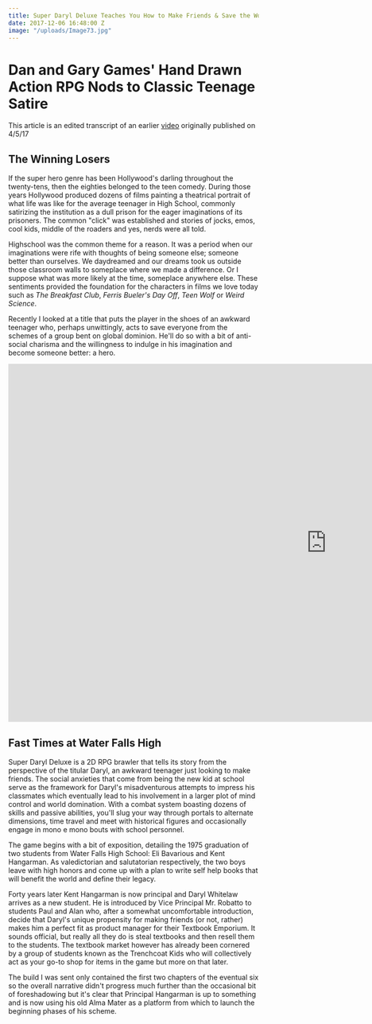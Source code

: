 ```yaml
---
title: Super Daryl Deluxe Teaches You How to Make Friends & Save the World
date: 2017-12-06 16:48:00 Z
image: "/uploads/Image73.jpg"
---
```


# Dan and Gary Games' Hand Drawn Action RPG Nods to Classic Teenage Satire

This article is an edited transcript of an earlier [video](https://www.youtube.com/watch?v=RkOPysxAm74) originally published on 4/5/17

## The Winning Losers

If the super hero genre has been Hollywood's darling throughout the twenty-tens, then the eighties belonged to the teen comedy. During those years Hollywood produced dozens of films painting a theatrical portrait of what life was like for the  average teenager in High School, commonly satirizing the institution as a dull prison for the eager imaginations of its prisoners. The common "click" was established and stories of jocks, emos, cool kids, middle of the roaders and yes, nerds were all told.  

Highschool was the common theme for a reason. It was a period when our imaginations were rife with thoughts of being someone else; someone better than ourselves. We daydreamed and our dreams took us outside those classroom walls to someplace where we made a difference. Or I suppose what was more likely at the time, someplace anywhere else. These sentiments provided the foundation for the characters in films we love today such as *The Breakfast Club*, *Ferris Bueler's Day Off*, *Teen Wolf* or *Weird Science*. 

Recently I looked at a title that puts the player in the shoes of an awkward teenager who, perhaps unwittingly, acts to save everyone from the schemes of a group bent on global dominion. He'll do so with a bit of anti-social charisma and the willingness to indulge in his imagination and become someone better: a hero.

<iframe width="1280" height="720" src="https://www.youtube.com/embed/1_UsKaatxRI" frameborder="0" gesture="media" allow="encrypted-media" allowfullscreen></iframe> 

## Fast Times at Water Falls High

Super Daryl Deluxe is a 2D RPG brawler that tells its story from the perspective of the titular Daryl, an awkward teenager just looking to make friends. The social anxieties that come from being the new kid at school serve as the framework for Daryl's misadventurous attempts to impress his classmates which eventually lead to his involvement in a larger plot of mind control and world domination. With a combat system boasting dozens of skills and passive abilities, you'll slug your way through portals to alternate dimensions, time travel and meet with historical figures and occasionally engage in mono e mono bouts with school personnel. 

The game begins with a bit of exposition, detailing the 1975 graduation of two students from Water Falls High School: Eli Bavarious and Kent Hangarman. As valedictorian and salutatorian respectively, the two boys leave with high honors and come up with a plan to write self help books that will benefit the world and define their legacy. 

Forty years later Kent Hangarman is now principal and Daryl Whitelaw arrives as a new student. He is introduced by Vice Principal Mr. Robatto to students Paul and Alan who, after a somewhat uncomfortable introduction, decide that Daryl's unique propensity for making friends  (or not, rather) makes him a perfect fit as product manager for their Textbook Emporium. It sounds official, but really all they do is steal textbooks and then resell them to the students. The textbook market however has already been cornered by a group of students known as the Trenchcoat Kids who will collectively act as your go-to shop for items in the game but more on that later. 

The build I was sent only contained the first two chapters of the eventual six so the overall narrative didn't progress much further than the occasional bit of foreshadowing but it's clear that Principal Hangarman is up to something and is now using his old Alma Mater as a platform from which to launch the beginning phases of his scheme. 